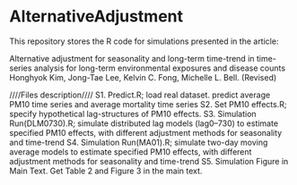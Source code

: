 # AlternativeAdjustment
This repository stores the R code for simulations presented in the article:

Alternative adjustment for seasonality and long-term time-trend in time-series analysis for long-term environmental exposures and disease counts
Honghyok Kim, Jong-Tae Lee, Kelvin C. Fong, Michelle L. Bell. (Revised)

////Files description////
S1. Predict.R; load real dataset. predict average PM10 time series and average mortality time series
S2. Set PM10 effects.R; specify hypothetical lag-structures of PM10 effects.
S3. Simulation Run(DLM0730).R; simulate distributed lag models (lag0–730) to estimate specified PM10 effects, with different adjustment methods for seasonality and time-trend
S4. Simulation Run(MA01).R; simulate two-day moving average models to estimate specified PM10 effects, with different adjustment methods for seasonality and time-trend
S5. Simulation Figure in Main Text. Get Table 2 and Figure 3 in the main text.





